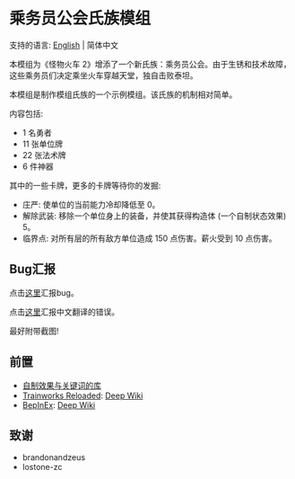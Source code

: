 # 乘务员公会氏族模组

支持的语言: [English](https://github.com/Monster-Train-2-Modding-Group/StewardClan/blob/main/README.md) | 简体中文

本模组为《怪物火车 2》增添了一个新氏族：乘务员公会。由于生锈和技术故障，这些乘务员们决定乘坐火车穿越天堂，独自击败泰坦。

本模组是制作模组氏族的一个示例模组。该氏族的机制相对简单。

内容包括:

- 1 名勇者
- 11 张单位牌
- 22 张法术牌
- 6 件神器

其中的一些卡牌，更多的卡牌等待你的发掘:

- 庄严: 使单位的当前能力冷却降低至 0。
- 解除武装: 移除一个单位身上的装备，并使其获得构造体 (一个自制状态效果) 5。
- 临界点: 对所有层的所有敌方单位造成 150 点伤害。薪火受到 10 点伤害。

## Bug汇报

点击[这里](https://github.com/Monster-Train-2-Modding-Group/StewardClan/issues)汇报bug。

点击[这里](https://github.com/lostone-zc/StewardClan-Chinese/issues)汇报中文翻译的错误。

最好附带截图!

## 前置

- [自制效果与关键词的库](https://github.com/Monster-Train-2-Modding-Group/Conductor)
- [Trainworks Reloaded](https://github.com/Monster-Train-2-Modding-Group/Trainworks-Reloaded): [Deep Wiki](https://deepwiki.com/Monster-Train-2-Modding-Group/Trainworks-Reloaded)
- [BepInEx](https://github.com/BepInEx/BepInEx): [Deep Wiki](https://deepwiki.com/BepInEx/BepInEx)

## 致谢

- brandonandzeus
- lostone-zc
